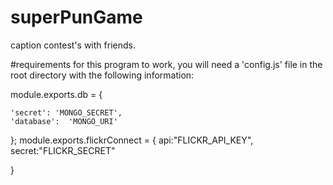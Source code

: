 # superPunGame
caption contest's with friends.

#requirements
for this program to work, you will need a 'config.js' file in the root directory with the following information:

module.exports.db = {

    'secret': 'MONGO_SECRET',
    'database':  'MONGO_URI'

};
module.exports.flickrConnect = {
  api:"FLICKR_API_KEY",
  secret:"FLICKR_SECRET"

}
